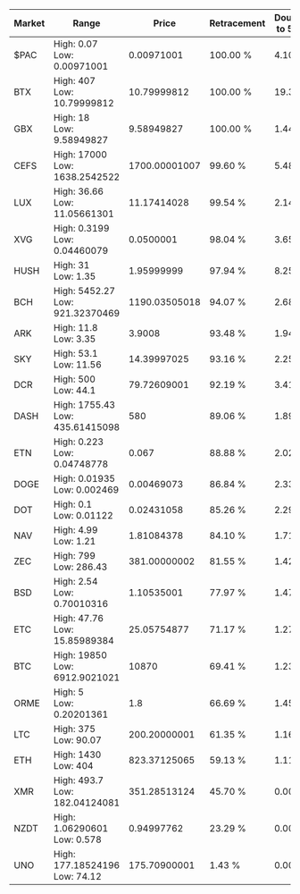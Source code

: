 | Market | Range | Price| Retracement | Doubles to 50% |
| --- | --- | --- | --- | --- |
| $PAC | High: 0.07<br />Low: 0.00971001 | 0.00971001 | 100.00 % | 4.10 |
| BTX | High: 407<br />Low: 10.79999812 | 10.79999812 | 100.00 % | 19.34 |
| GBX | High: 18<br />Low: 9.58949827 | 9.58949827 | 100.00 % | 1.44 |
| CEFS | High: 17000<br />Low: 1638.2542522 | 1700.00001007 | 99.60 % | 5.48 |
| LUX | High: 36.66<br />Low: 11.05661301 | 11.17414028 | 99.54 % | 2.14 |
| XVG | High: 0.3199<br />Low: 0.04460079 | 0.0500001 | 98.04 % | 3.65 |
| HUSH | High: 31<br />Low: 1.35 | 1.95999999 | 97.94 % | 8.25 |
| BCH | High: 5452.27<br />Low: 921.32370469 | 1190.03505018 | 94.07 % | 2.68 |
| ARK | High: 11.8<br />Low: 3.35 | 3.9008 | 93.48 % | 1.94 |
| SKY | High: 53.1<br />Low: 11.56 | 14.39997025 | 93.16 % | 2.25 |
| DCR | High: 500<br />Low: 44.1 | 79.72609001 | 92.19 % | 3.41 |
| DASH | High: 1755.43<br />Low: 435.61415098 | 580 | 89.06 % | 1.89 |
| ETN | High: 0.223<br />Low: 0.04748778 | 0.067 | 88.88 % | 2.02 |
| DOGE | High: 0.01935<br />Low: 0.002469 | 0.00469073 | 86.84 % | 2.33 |
| DOT | High: 0.1<br />Low: 0.01122 | 0.02431058 | 85.26 % | 2.29 |
| NAV | High: 4.99<br />Low: 1.21 | 1.81084378 | 84.10 % | 1.71 |
| ZEC | High: 799<br />Low: 286.43 | 381.00000002 | 81.55 % | 1.42 |
| BSD | High: 2.54<br />Low: 0.70010316 | 1.10535001 | 77.97 % | 1.47 |
| ETC | High: 47.76<br />Low: 15.85989384 | 25.05754877 | 71.17 % | 1.27 |
| BTC | High: 19850<br />Low: 6912.9021021 | 10870 | 69.41 % | 1.23 |
| ORME | High: 5<br />Low: 0.20201361 | 1.8 | 66.69 % | 1.45 |
| LTC | High: 375<br />Low: 90.07 | 200.20000001 | 61.35 % | 1.16 |
| ETH | High: 1430<br />Low: 404 | 823.37125065 | 59.13 % | 1.11 |
| XMR | High: 493.7<br />Low: 182.04124081 | 351.28513124 | 45.70 % | 0.00 |
| NZDT | High: 1.06290601<br />Low: 0.578 | 0.94997762 | 23.29 % | 0.00 |
| UNO | High: 177.18524196<br />Low: 74.12 | 175.70900001 | 1.43 % | 0.00 |
